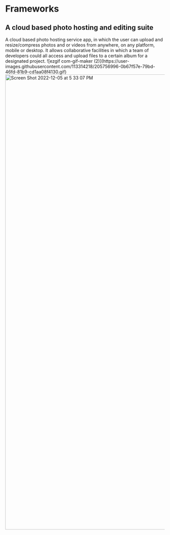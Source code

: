 <h1>Frameworks</h1>
<h2>A cloud based
photo hosting and editing
suite</h2>
A cloud based photo hosting service app, in which the user can upload and resize/compress photos and or videos from anywhere, on any platform, mobile or desktop. It allows collaborative facilities in which a team of developers could all access and upload files to a certain album for a designated project.
![ezgif com-gif-maker (2)](https://user-images.githubusercontent.com/113314218/205756996-0b67f57e-79bd-46fd-81b9-cd1aa08f4130.gif)
<img width="1440" alt="Screen Shot 2022-12-05 at 5 33 07 PM" src="https://user-images.githubusercontent.com/113314218/205757138-5022e51e-19e8-4337-b026-f7013a09533b.png">
